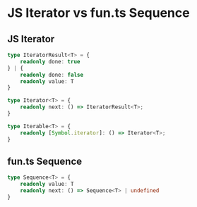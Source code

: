 # JS Iterator vs fun.ts Sequence

## JS Iterator

```ts
type IteratorResult<T> = {
    readonly done: true
} | {
    readonly done: false
    readonly value: T
}

type Iterator<T> = {
    readonly next: () => IteratorResult<T>;
}

type Iterable<T> = {
    readonly [Symbol.iterator]: () => Iterator<T>;
}
```

## fun.ts Sequence

```ts
type Sequence<T> = {
    readonly value: T
    readonly next: () => Sequence<T> | undefined
}
```
